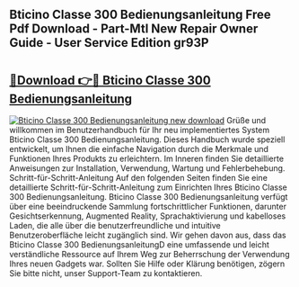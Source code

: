 ## Bticino Classe 300 Bedienungsanleitung Free Pdf Download - Part-Mtl New Repair Owner Guide - User Service Edition gr93P

# <h2><a href="http://df1lct.blite.top/?on=Bticino+Classe+300+Bedienungsanleitung">🔗Download 👉🔴 Bticino Classe 300 Bedienungsanleitung</a></h2>

[![Bticino Classe 300 Bedienungsanleitung new download](https://i.imgur.com/lujVjoI.png)](http://df1lct.blite.top/?on=Bticino+Classe+300+Bedienungsanleitung)
Grüße und willkommen im Benutzerhandbuch für Ihr neu implementiertes System Bticino Classe 300 Bedienungsanleitung. Dieses Handbuch wurde speziell entwickelt, um Ihnen die einfache Navigation durch die Merkmale und Funktionen Ihres Produkts zu erleichtern. Im Inneren finden Sie detaillierte Anweisungen zur Installation, Verwendung, Wartung und Fehlerbehebung. Schritt-für-Schritt-Anleitung Auf den folgenden Seiten finden Sie eine detaillierte Schritt-für-Schritt-Anleitung zum Einrichten Ihres Bticino Classe 300 Bedienungsanleitung. Bticino Classe 300 Bedienungsanleitung verfügt über eine beeindruckende Sammlung fortschrittlicher Funktionen, darunter Gesichtserkennung, Augmented Reality, Sprachaktivierung und kabelloses Laden, die alle über die benutzerfreundliche und intuitive Benutzeroberfläche leicht zugänglich sind. Wir gehen davon aus, dass das Bticino Classe 300 BedienungsanleitungD eine umfassende und leicht verständliche Ressource auf Ihrem Weg zur Beherrschung der Verwendung Ihres neuen Gadgets war. Sollten Sie Hilfe oder Klärung benötigen, zögern Sie bitte nicht, unser Support-Team zu kontaktieren.
